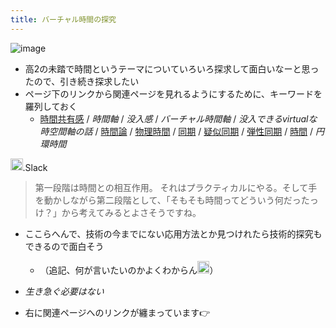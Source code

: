 ```yaml
---
title: バーチャル時間の探究
---
```


![image](https://gyazo.com/acaacb9e389c544c6b759ee8eab6dac9/thumb/1000)

* 高2の未踏で時間というテーマについていろいろ探求して面白いなーと思ったので、引き続き探求したい
* ページ下のリンクから関連ページを見れるようにするために、キーワードを羅列しておく
  * [時間共有感](%E6%99%82%E9%96%93%E5%85%B1%E6%9C%89%E6%84%9F.md) / *時間軸* / *没入感* / *バーチャル時間軸* / *没入できるvirtualな時空間軸の話* / [時間論](%E6%99%82%E9%96%93%E8%AB%96.md) / [物理時間](%E7%89%A9%E7%90%86%E6%99%82%E9%96%93.md) / [同期](%E5%90%8C%E6%9C%9F.md) / [疑似同期](%E7%96%91%E4%BC%BC%E5%90%8C%E6%9C%9F.md) / [弾性同期](%E5%BC%BE%E6%80%A7%E5%90%8C%E6%9C%9F.md) / [時間](%E6%99%82%E9%96%93.md) / *円環時間*

<img src='https://scrapbox.io/api/pages/blu3mo-public/drinami/icon' alt='drinami.icon' height="19.5"/>.Slack

 > 
 > 第一段階は時間との相互作用。
 > それはプラクティカルにやる。そして手を動かしながら第二段階として、「そもそも時間ってどういう何だったっけ？」から考えてみるとよさそうですね。

* ここらへんで、技術の今までにない応用方法とか見つけれたら技術的探究もできるので面白そう
  
  * （追記、何が言いたいのかよくわからん<img src='https://scrapbox.io/api/pages/blu3mo-public/blu3mo/icon' alt='blu3mo.icon' height="19.5"/>）
* *生き急ぐ必要はない*

* 右に関連ページへのリンクが纏まっています👉
